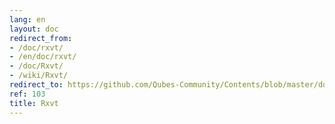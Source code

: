 ```yaml
---
lang: en
layout: doc
redirect_from:
- /doc/rxvt/
- /en/doc/rxvt/
- /doc/Rxvt/
- /wiki/Rxvt/
redirect_to: https://github.com/Qubes-Community/Contents/blob/master/docs/configuration/rxvt.md
ref: 103
title: Rxvt
---
```

